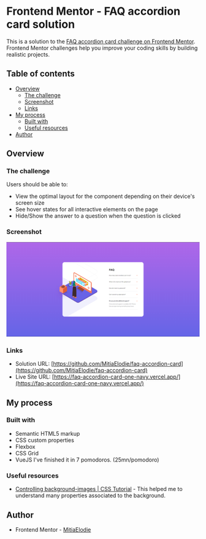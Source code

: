 # Frontend Mentor - FAQ accordion card solution

This is a solution to the [FAQ accordion card challenge on Frontend Mentor](https://www.frontendmentor.io/challenges/faq-accordion-card-XlyjD0Oam). Frontend Mentor challenges help you improve your coding skills by building realistic projects. 

## Table of contents

- [Overview](#overview)
  - [The challenge](#the-challenge)
  - [Screenshot](#screenshot)
  - [Links](#links)
- [My process](#my-process)
  - [Built with](#built-with)
  - [Useful resources](#useful-resources)
- [Author](#author)
## Overview

### The challenge

Users should be able to:

- View the optimal layout for the component depending on their device's screen size
- See hover states for all interactive elements on the page
- Hide/Show the answer to a question when the question is clicked

### Screenshot

![](./src/assets/screenshot.png)

### Links

- Solution URL: [https://github.com/MitiaElodie/faq-accordion-card](https://github.com/MitiaElodie/faq-accordion-card)
- Live Site URL: [https://faq-accordion-card-one-navy.vercel.app/](https://faq-accordion-card-one-navy.vercel.app/)

## My process

### Built with

- Semantic HTML5 markup
- CSS custom properties
- Flexbox
- CSS Grid
- VueJS
I've finished it in 7 pomodoros. (25mn/pomodoro)

### Useful resources

- [Controlling background-images | CSS Tutorial](https://www.youtube.com/watch?v=3T_Jy1CqH9k) - This helped me to understand many properties associated to the background.

## Author

- Frontend Mentor - [MitiaElodie](https://www.frontendmentor.io/profile/MitiaElodie)